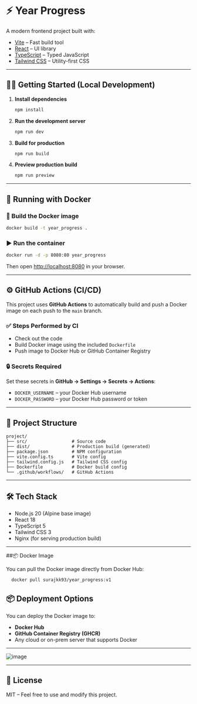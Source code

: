 # ⚡ Year Progress

A modern frontend project built with:

- [Vite](https://vitejs.dev/) – Fast build tool
- [React](https://reactjs.org/) – UI library
- [TypeScript](https://www.typescriptlang.org/) – Typed JavaScript
- [Tailwind CSS](https://tailwindcss.com/) – Utility-first CSS

---

## 🧑‍💻 Getting Started (Local Development)

1. **Install dependencies**
   ```bash
   npm install
   ```

2. **Run the development server**
   ```bash
   npm run dev
   ```

3. **Build for production**
   ```bash
   npm run build
   ```

4. **Preview production build**
   ```bash
   npm run preview
   ```

---

## 🐳 Running with Docker

### 🔨 Build the Docker image

```bash
docker build -t year_progress .
```

### ▶️ Run the container

```bash
docker run -d -p 8080:80 year_progress
```

Then open [http://localhost:8080](http://localhost:8080) in your browser.

---

## ⚙️ GitHub Actions (CI/CD)

This project uses **GitHub Actions** to automatically build and push a Docker image on each push to the `main` branch.

### ✅ Steps Performed by CI

- Check out the code
- Build Docker image using the included `Dockerfile`
- Push image to Docker Hub or GitHub Container Registry

### 🔒 Secrets Required

Set these secrets in **GitHub → Settings → Secrets → Actions**:

- `DOCKER_USERNAME` – your Docker Hub username
- `DOCKER_PASSWORD` – your Docker Hub password or token

---

## 🧾 Project Structure

```
project/
├── src/                 # Source code
├── dist/                # Production build (generated)
├── package.json         # NPM configuration
├── vite.config.ts       # Vite config
├── tailwind.config.js   # Tailwind CSS config
├── Dockerfile           # Docker build config
└── .github/workflows/   # GitHub Actions
```

---

## 🛠 Tech Stack

- Node.js 20 (Alpine base image)
- React 18
- TypeScript 5
- Tailwind CSS 3
- Nginx (for serving production build)

---

##📦 Docker Image

You can pull the Docker image directly from Docker Hub:

```bash
  docker pull surajkk93/year_progress:v1
   ```

## 📦 Deployment Options

You can deploy the Docker image to:

- **Docker Hub**
- **GitHub Container Registry (GHCR)**
- Any cloud or on-prem server that supports Docker

---

![image](https://github.com/user-attachments/assets/10b8ec6b-ee4b-49c4-9d1f-c9310455d0b7)


---

## 📄 License

MIT – Feel free to use and modify this project.
